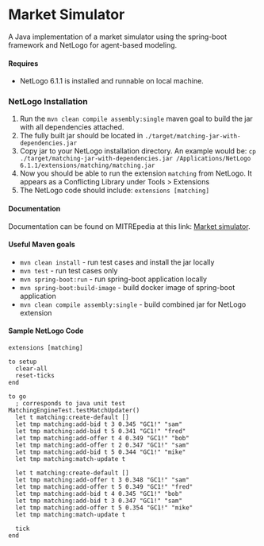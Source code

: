 # Market Simulator

A Java implementation of a market simulator using the spring-boot framework and NetLogo for agent-based modeling.


#### Requires
 - NetLogo 6.1.1 is installed and runnable on local machine.


### NetLogo Installation
 1. Run the `mvn clean compile assembly:single` maven goal to build the jar with all dependencies attached.
 2. The fully built jar should be located in `./target/matching-jar-with-dependencies.jar`
 3. Copy jar to your NetLogo installation directory. An example would be: `cp ./target/matching-jar-with-dependencies.jar /Applications/NetLogo 6.1.1/extensions/matching/matching.jar`
 4. Now you should be able to run the extension `matching` from NetLogo. It appears as a Conflicting Library under Tools > Extensions
 5. The NetLogo code should include: `extensions [matching]`


#### Documentation
Documentation can be found on MITREpedia at this link: [Market simulator](https://mitrepedia.mitre.org/index.php/Market_simulator).


#### Useful Maven goals
* `mvn clean install` - run test cases and install the jar locally
* `mvn test` - run test cases only
* `mvn spring-boot:run` - run spring-boot application locally
* `mvn spring-boot:build-image` - build docker image of spring-boot application
* `mvn clean compile assembly:single` - build combined jar for NetLogo extension


#### Sample NetLogo Code
```
extensions [matching]

to setup
  clear-all
  reset-ticks
end

to go
  ; corresponds to java unit test MatchingEngineTest.testMatchUpdater()
  let t matching:create-default []
  let tmp matching:add-bid t 3 0.345 "GC1!" "sam"
  let tmp matching:add-bid t 5 0.341 "GC1!" "fred"
  let tmp matching:add-offer t 4 0.349 "GC1!" "bob"
  let tmp matching:add-offer t 2 0.347 "GC1!" "sam"
  let tmp matching:add-bid t 5 0.344 "GC1!" "mike"
  let tmp matching:match-update t

  let t matching:create-default []
  let tmp matching:add-offer t 3 0.348 "GC1!" "sam"
  let tmp matching:add-offer t 5 0.349 "GC1!" "fred"
  let tmp matching:add-bid t 4 0.345 "GC1!" "bob"
  let tmp matching:add-bid t 3 0.347 "GC1!" "sam"
  let tmp matching:add-offer t 5 0.354 "GC1!" "mike"
  let tmp matching:match-update t

  tick
end
```